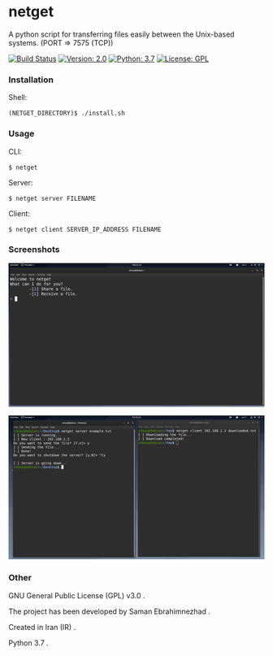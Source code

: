 # netget


A python script for transferring files easily between the Unix-based systems. (PORT => 7575 (TCP))

[![Build Status](https://img.shields.io/badge/build-passing-success)](https://samebison.ir)
[![Version: 2.0](https://img.shields.io/badge/version-2.0-green)](https://samebison.ir)
[![Python: 3.7](https://img.shields.io/badge/python-3.7-blue)](https://www.python.org/)
[![License: GPL](https://img.shields.io/badge/license-GPL--3.0-informational)](https://www.gnu.org/licenses/gpl-3.0)

### Installation

Shell:

```shell
(NETGET_DIRECTORY)$ ./install.sh
```

### Usage

CLI:

```shell
$ netget
```

Server:

```shell
$ netget server FILENAME
```

Client:

```shell
$ netget client SERVER_IP_ADDRESS FILENAME
```

### Screenshots

![Menu](images/menu.png)

![Server-Client](images/server_client.png)

### Other

GNU General Public License (GPL) v3.0 .

The project has been developed by Saman Ebrahimnezhad .

Created in Iran (IR) .

Python 3.7 .
